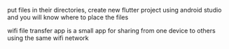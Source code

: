 put files in their directories, create new flutter project using android studio and you will know where to place the files

wifi file transfer app is a small app for sharing from one device to others using the same wifi network
